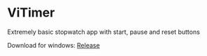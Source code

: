 # ViTimer

Extremely basic stopwatch app with start, pause and reset buttons

Download for windows: [Release](https://github.com/silly-Violet/ViTimer/releases/tag/Release)
